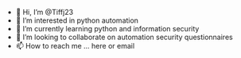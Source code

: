 - 👋 Hi, I’m @Tiffj23
- 👀 I’m interested in python automation
- 🌱 I’m currently learning python and information security
- 💞️ I’m looking to collaborate on automation security questionnaires
- 📫 How to reach me ... here or email 

<!---
Tiffj23/Tiffj23 is a ✨ special ✨ repository because its `README.md` (this file) appears on your GitHub profile.
You can click the Preview link to take a look at your changes.
--->
